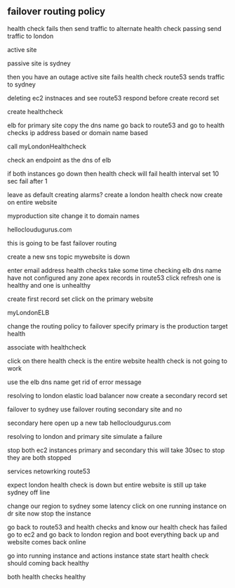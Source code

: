 failover routing policy 
------------------------------

health check fails then send traffic to alternate 
health check passing send traffic to london 

active site 

passive site is sydney 

then you have an outage 
active site fails health check 
route53 sends traffic to sydney 

deleting ec2 instnaces and see route53 respond 
before 
create record set 

create healthcheck 

elb for primary site 
copy the dns name 
go back to route53 and go to health checks 
ip address based or domain name based 

call myLondonHealthcheck

check an endpoint as the dns of elb 

if both instances go down then health check will fail
health interval set  10 sec 
    fail after 1 

leave as default 
    creating alarms? 
create a london health check 
now create on entire website 

myproduction site 
    change it to domain names 

hellocloudugurus.com

this is going to be fast failover routing 

create a new sns topic 
mywebsite is down 

enter email address 
health checks take some time 
checking elb dns name 
have not configured any zone apex records in route53 
click refresh one is healthy and one is unhealthy 


create first record set 
click on the primary website 

myLondonELB

change the routing policy to failover 
    specify primary is the production 
    target health 

associate with healthcheck 

click on there health check is the entire website 
    health check is not going to work 

use the elb dns name 
    get rid of error message 

resolving to london elastic load balancer 
now create a secondary record set 

failover to sydney 
    use failover routing 
secondary site and no


secondary here 
open up a new tab hellocloudgurus.com

resolving to london and primary site 
simulate a failure 

stop both ec2 instances 
primary and secondary 
this will take 30sec to stop 
they are both stopped 

services netowrking route53

expect london health check is down but entire website is still up 
take sydney off line 

change our region to sydney 
some latency 
click on one running instance 
on dr site 
now stop the instance 

go back to route53 and health checks and know our health check has failed 
go to ec2 and go back to london region and boot everything back up and website comes back online 

go into running instance and actions instance state start 
    health check should coming back healthy 

both health checks healthy 
